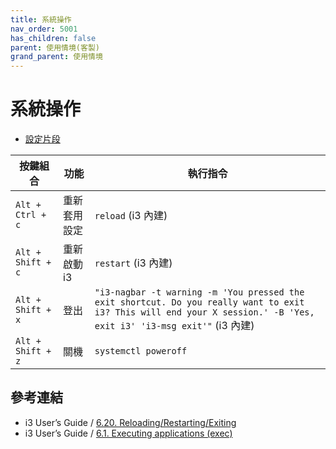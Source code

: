 ```yaml
---
title: 系統操作
nav_order: 5001
has_children: false
parent: 使用情境(客製)
grand_parent: 使用情境
---
```



# 系統操作


* [設定片段](https://github.com/samwhelp/note-about-i3wm/blob/gh-pages/_demo/config/i3wm-config/main/config/i3/gen/i3wm-gen-rc/Section/Subject/System/Keybind/Base.conf)

| 按鍵組合           | 功能        | 執行指令             |
| ----------------- | ------------ | -------------------- |
| `Alt + Ctrl + c`  | 重新套用設定 | `reload` (i3 內建)   |
| `Alt + Shift + c` | 重新啟動i3   | `restart` (i3 內建)  |
| `Alt + Shift + x` | 登出         | `"i3-nagbar -t warning -m 'You pressed the exit shortcut. Do you really want to exit i3? This will end your X session.' -B 'Yes, exit i3' 'i3-msg exit'"` (i3 內建) |
| `Alt + Shift + z` | 關機         | `systemctl poweroff` |


## 參考連結

* i3 User’s Guide / [6.20. Reloading/Restarting/Exiting](https://i3wm.org/docs/userguide.html#_reloading_restarting_exiting)
* i3 User’s Guide / [6.1. Executing applications (exec)](https://i3wm.org/docs/userguide.html#exec)
